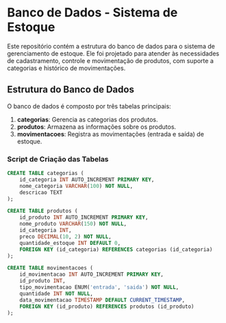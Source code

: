 # Banco de Dados - Sistema de Estoque

Este repositório contém a estrutura do banco de dados para o sistema de gerenciamento de estoque. Ele foi projetado para atender às necessidades de cadastramento, controle e movimentação de produtos, com suporte a categorias e histórico de movimentações.

## Estrutura do Banco de Dados

O banco de dados é composto por três tabelas principais:

1. **categorias**: Gerencia as categorias dos produtos.
2. **produtos**: Armazena as informações sobre os produtos.
3. **movimentacoes**: Registra as movimentações (entrada e saída) de estoque.

### Script de Criação das Tabelas

```sql
CREATE TABLE categorias (
    id_categoria INT AUTO_INCREMENT PRIMARY KEY,
    nome_categoria VARCHAR(100) NOT NULL,
    descricao TEXT
);

CREATE TABLE produtos (
    id_produto INT AUTO_INCREMENT PRIMARY KEY,
    nome_produto VARCHAR(150) NOT NULL,
    id_categoria INT,
    preco DECIMAL(10, 2) NOT NULL,
    quantidade_estoque INT DEFAULT 0,
    FOREIGN KEY (id_categoria) REFERENCES categorias (id_categoria)
);

CREATE TABLE movimentacoes (
    id_movimentacao INT AUTO_INCREMENT PRIMARY KEY,
    id_produto INT,
    tipo_movimentacao ENUM('entrada', 'saida') NOT NULL,
    quantidade INT NOT NULL,
    data_movimentacao TIMESTAMP DEFAULT CURRENT_TIMESTAMP,
    FOREIGN KEY (id_produto) REFERENCES produtos (id_produto)
);
